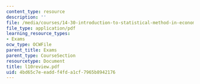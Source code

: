 ```yaml
---
content_type: resource
description: ''
file: /media/courses/14-30-introduction-to-statistical-method-in-economics-spring-2006/4bd65c7eeaddf4fda1cf7965b8942176_l10review.pdf
file_type: application/pdf
learning_resource_types:
- Exams
ocw_type: OCWFile
parent_title: Exams
parent_type: CourseSection
resourcetype: Document
title: l10review.pdf
uid: 4bd65c7e-eadd-f4fd-a1cf-7965b8942176
---
```

